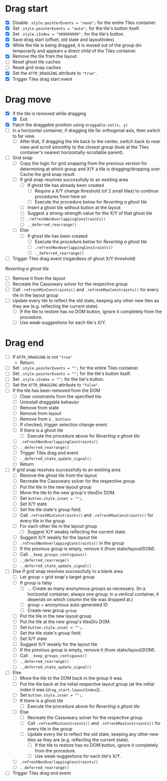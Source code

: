 # Drag start

- [x] Disable `.style.pointerEvents = "none";` for the entire Tiles container.
- [x] Set `.style.pointerEvents = "auto";` for the tile's button itself.
- [x] Set `.style.zIndex = "999999999";` for the tile's button.
- [x] Save drag start (offset, old state and layoutIndex)
- [x] While the tile is being dragged, it is moved out of the group div temporarily and appears a direct child of the Tiles container.
- [x] Remove the tile from the layout.
- [ ] Reset ghost tile caches
- [ ] Reset grid snap caches
- [x] Set the `ATTR_DRAGGING` attribute to `"true"`.
- [x] Trigger Tiles drag start event

# Drag move

- [x] If the tile is removed while dragging
  - [x] Exit
- [x] Patch the draggable position using `draggable.set(x, y)`
- [ ] In a horizontal container, if dragging tile far orthogonal axis, then switch to far view.
  - [ ] After that, if dragging the tile back to the center, switch back to near view and scroll smoothly to the closest group (look at the Tiles container's nearest horizontally-scrollable parent).
- [ ] Grid snap
  - [ ] Copy the logic for grid snapping from the previous version for determining at which group and X/Y a tile is dragging/dropping over. Cache the grid snap result.
  - [ ] If grid snap resolves successfully to an existing area
    - [ ] If ghost tile has already been created
      - [ ] Require a X/Y change threshold (of 2 small tiles) to continue procedures from here on
      - [ ] Execute the procedure below for *Reverting a ghost tile*
    - [ ] Insert a ghost tile without button at the layout
    - [ ] Suggest a strong-strength value for the X/Y of that ghost tile
    - [ ] `.refreshNonOverlappingConstraints()`
    - [ ] `._deferred_rearrange()`
  - [ ] Else
    - [ ] If ghost tile has been created
      - [ ] Execute the procedure below for *Reverting a ghost tile*
      - [ ] `.refreshNonOverlappingConstraints()`
      - [ ] `._deferred_rearrange()`
- [ ] Trigger Tiles drag event (regardless of ghost X/Y threshold)

*Reverting a ghost tile*

- [ ] Remove it from the layout
- [ ] Recreate the Cassowary solver for the respective group
- [ ] Call `.refreshMinConstraints()` and `.refreshMaxConstraints()` for every tile in the layout group
- [ ] Update every tile to reflect the old state, keeping any other new tiles as they are (e.g. reflecting the current state).
  - [ ] If the tile to restore has no DOM button, ignore it completely from the procedure.
  - [ ] Use weak-suggestions for each tile's X/Y.

# Drag end

- [ ] If `ATTR_DRAGGING` is not `"true"`
  - Return.
- [ ] Set `.style.pointerEvents = "";` for the entire Tiles container.
- [ ] Set `.style.pointerEvents = "";` for the tile's button itself.
- [ ] Set `.style.zIndex = "";` for the tile's button.
- [ ] Set the `ATTR_DRAGGING` attribute to `"false"`.
- [ ] If the tile has been removed from the DOM
  - [ ] Clear constraints from the specified tile.
  - [ ] Uninstall draggable behavior
  - [ ] Remove from state
  - [ ] Remove from layout
  - [ ] Remove from `$._buttons`
  - [ ] If checked, trigger selection change event.
  - [ ] If there is a ghost tile
    - [ ] Execute the procedure above for *Reverting a ghost tile*
  - [ ] `.refreshNonOverlappingConstraints()`
  - [ ] `._deferred_rearrange()`
  - [ ] Trigger Tiles drag end event
  - [ ] `._deferred_state_update_signal()`
  - [ ] Return
- [ ] If grid snap resolves successfully to an existing area
  - [ ] Remove the ghost tile from the layout
  - [ ] Recreate the Cassowary solver for the respective group
  - [ ] Put the tile in the new layout group
  - [ ] Move the tile to the new group's tilesDiv DOM.
  - [ ] Set `button.style.inset = "";`.
  - [ ] Set X/Y state
  - [ ] Set the tile state's group field.
  - [ ] Call `.refreshMinConstraints()` and `.refreshMaxConstraints()` for every tile in the group
  - [ ] For each other tile in the layout group
    - [ ] Suggest X/Y weakly reflecting the current state.
  - [ ] Suggest X/Y weakly for the layout tile
  - [ ] `.refreshNonOverlappingConstraints()` in the group
  - [ ] If the previous group is empty, remove it (from state/layout/DOM).
  - [ ] Call `._keep_groups_contiguous()`
  - [ ] `._deferred_rearrange()`
  - [ ] `._deferred_state_update_signal()`
- [ ] Else if grid snap resolves successfully to a blank area
  - [ ] Let group = grid snap's target group
  - [ ] If group is falsy
    - [ ] ... Create as many anonymous groups as necessary. (In a horizontal container, always one group; in a vertical container, it depends on which column the tile was dropped at.)
    - [ ] group = anonymous auto-generated ID
    - [ ] Create new group `group`
  - [ ] Put the tile in the new layout group
  - [ ] Put the tile at the new group's tilesDiv DOM.
  - [ ] Set `button.style.inset = "";`.
  - [ ] Set the tile state's group field.
  - [ ] Set X/Y state
  - [ ] Suggest X/Y weakly for the layout tile
  - [ ] If the previous group is empty, remove it (from state/layout/DOM).
  - [ ] Call `._keep_groups_contiguous()`
  - [ ] `._deferred_rearrange()`
  - [ ] `._deferred_state_update_signal()`
- [ ] Else
  - [ ] Move the tile to the DOM back in the group it was.
  - [ ] Put the tile back at the initial respective layout group (at the initial index it was (`drag_start.layoutIndex`)).
  - [ ] Set `button.style.inset = "";`.
  - [ ] If there is a ghost tile
    - [ ] Execute the procedure above for *Reverting a ghost tile*
  - [ ] Else
    - [ ] Recreate the Cassowary solver for the respective group
    - [ ] Call `.refreshMinConstraints()` and `.refreshMaxConstraints()` for every tile in the group
    - [ ] Update every tile to reflect the old state, keeping any other new tiles as they are (e.g. reflecting the current state).
      - [ ] If the tile to restore has no DOM button, ignore it completely from the procedure.
      - [ ] Use weak-suggestions for each tile's X/Y.
  - [ ] `.refreshNonOverlappingConstraints()`
  - [ ] `._deferred_rearrange()`
- [ ] Trigger Tiles drag end event